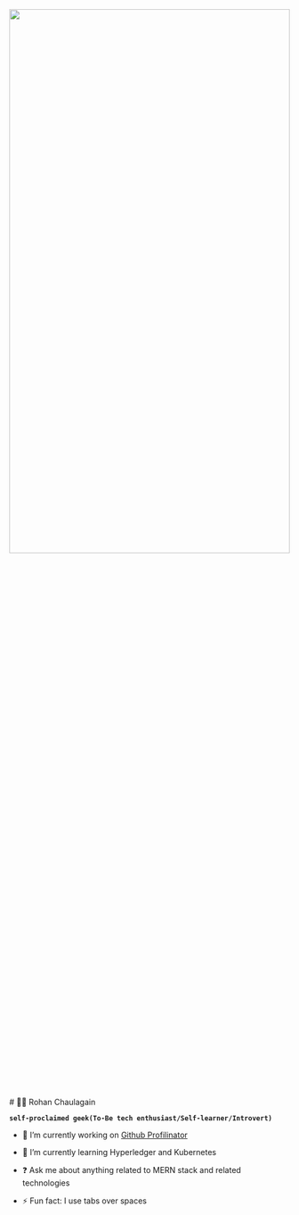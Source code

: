 <div align="center">
<img src="https://rishavanand.github.io/static/images/greetings.gif" align="center" style="width: 100%; height:50%" />
</div>  
# 🏄‍♂️ Rohan Chaulagain

**`self-proclaimed geek(To-Be tech enthusiast/Self-learner/Introvert)`**
- 🔭 I’m currently working on [Github Profilinator](https://github.com/rishavanand/github-profilinator)  
  

- 🌱 I’m currently learning Hyperledger and Kubernetes  
  

- ❓ Ask me about anything related to MERN stack and related technologies  
  

- ⚡ Fun fact: I use tabs over spaces  
  
